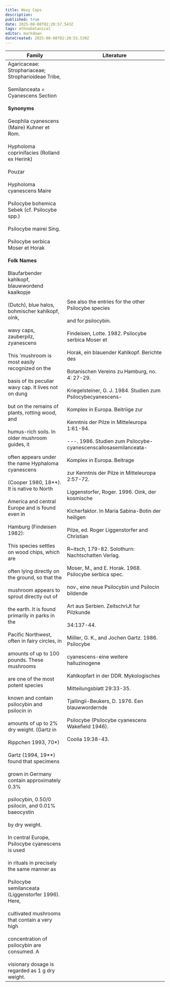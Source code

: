 ```yaml
---
title: Wavy Caps
description: 
published: true
date: 2025-08-08T02:20:57.543Z
tags: ethnobotanical
editor: markdown
dateCreated: 2025-08-08T02:20:55.539Z
---
```


| **Family** | **Literature** |
|------------|-------------|
| Agaricaceae: Strophariaceae; Stropharioideae Tribe,<br><br>Semilanceata = Cyanescens Section<br><br>**Synonyms**<br><br>Geophila cyanescens (Maire) Kuhner et Rom.<br><br>Hypholoma coprinifacies (Rolland ex Herink)<br><br>Pouzar<br><br>Hypholoma cyanescens Maire<br><br>Psilocybe bohemica Sebek (cf. Psilocybe spp.)<br><br>Psilocybe mairei Sing.<br><br>Psilocybe serbica Moser et Horak<br><br>**Folk Names**<br><br>Blaufarbender kahlkopf, blauwwordend kaalkopje<br><br>(Dutch), blue halos, bohmischer kahlkopf, oink,<br><br>wavy caps, zauberpilz, zyanescens<br><br>This 'mushroom is most easily recognized on the<br><br>basis of its peculiar wavy cap. It lives not on dung<br><br>but on the remains of plants, rotting wood, and<br><br>humus-rich soils. In older mushroom guides, it<br><br>often appears under the name Hyphaloma cyanescens<br><br>(Cooper 1980, 18**). It is native to North<br><br>America and central Europe and is found even in<br><br>Hamburg (Findeisen 1982):<br><br>This species settles on wood chips, which are<br><br>often lying directly on the ground, so that the<br><br>mushroom appears to sprout directly out of<br><br>the earth. It is found primarily in parks in the<br><br>Pacific Northwest, often in fairy circles, in<br><br>amounts of up to 100 pounds. These mushrooms<br><br>are one of the most potent species<br><br>known and contain psilocybin and psilocin in<br><br>amounts of up to 2% dry weight. (Gartz in<br><br>Rippchen 1993, 70*)<br><br>Gartz (1994, 19**) found that specimens<br><br>grown in Germany contain approximately 0.3%<br><br>psilocybin, 0.50/0 psilocin, and 0.01% baeocystin<br><br>by dry weight.<br><br>In central Europe, Psilocybe cyanescens is used<br><br>in rituals in precisely the same manner as<br><br>Psilocybe semilanceata (Liggenstorfer 1996). Here,<br><br>cultivated mushrooms that contain a very high<br><br>concentration of psilocybin are consumed. A<br><br>visionary dosage is regarded as 1 g dry weight. | See also the entries for the other Psilocybe species<br><br>and for psilocybin.<br><br>Findeisen, Lotte. 1982. Psilocybe serbica Moser et<br><br>Horak, ein blauender Kahlkopf. Berichte des<br><br>Botanischen Vereins zu Hamburg, no. 4: 27-29.<br><br>Kriegelsteiner, G. J. 1984. Studien zum Psilocybecyanescens-<br><br>Komplex in Europa. Beitriige zur<br><br>Kenntnis der Pilze in Mitteleuropa 1:61-94.<br><br>---. 1986. Studien zum Psilocybe-cyanescenscallosasemilanceata-<br><br>Komplex in Europa. Beitrage<br><br>zur Kenntnis der Pilze in Mitteleuropa 2:57-72.<br><br>Liggenstorfer, Roger. 1996. Oink, der kosmische<br><br>Kicherfaktor. In Maria Sabina-Botin der heiligen<br><br>Pilze, ed. Roger Liggenstorfer and Christian<br><br>R~itsch, 179-82. Solothurn: Nachtschatten Verlag.<br><br>Moser, M., and E. Horak. 1968. Psilocybe serbica spec.<br><br>nov., eine neue Psilocybin und Psilocin bildende<br><br>Art aus Serbien. ZeitschriJt fur Pilzkunde<br><br>34:137-44.<br><br>Miiller, G. K., and Jochen Gartz. 1986. Psilocybe<br><br>cyanescens-eine weitere halluzinogene<br><br>Kahlkopfart in der DDR. Mykologisches<br><br>Mitteilungsblatt 29:33-35.<br><br>Tjallingii-Beukers, D. 1976. Een blauwwordernde<br><br>Psilocybe (Psilocybe cyanescens Wakefield 1946).<br><br>Coolia 19:38-43. |